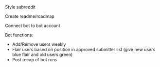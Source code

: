 Style subreddit

Create readme/roadmap

Connect bot to bot account

Bot functions:  
- Add/Remove users weekly
- Flair users based on position in approved submitter list (give new users blue flair and old users green)
- Post recap of bot runs
